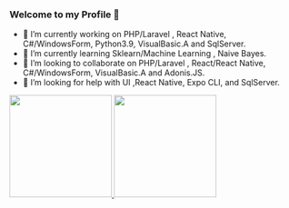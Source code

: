 ### Welcome to my Profile 👋

- 🔭 I’m currently working on PHP/Laravel , React Native, C#/WindowsForm, Python3.9, VisualBasic.A and SqlServer.
- 🌱 I’m currently learning Sklearn/Machine Learning , Naive Bayes.
- 👯 I’m looking to collaborate on PHP/Laravel , React/React Native, C#/WindowsForm, VisualBasic.A and Adonis.JS.
- 🤔 I’m looking for help with UI ,React Native, Expo CLI, and SqlServer.

<div>
  <a href="https://github.com/williamanjo">
  <img height="180em" src="https://github-readme-stats.vercel.app/api?username=williamanjo&show_icons=true&theme=buefy&include_all_commits=true&count_private=true"/>
  <img height="180em" src="https://github-readme-stats.vercel.app/api/top-langs/?username=williamanjo&layout=compact&langs_count=7&theme=buefy&locale=pt-Br"/>
 </a>
</div>

<!--
**williamanjo/williamanjo** is a ✨ _special_ ✨ repository because its `README.md` (this file) appears on your GitHub profile.

Here are some ideas to get you started:

- 💬 Ask me about ...
- 📫 How to reach me: ...
- 😄 Pronouns: ...
- ⚡ Fun fact: ... 

-->

<!--
![Snake animation](https://github.com/williamanjo/williamanjo/blob/output/github-contribution-grid-snake.svg)
-->
